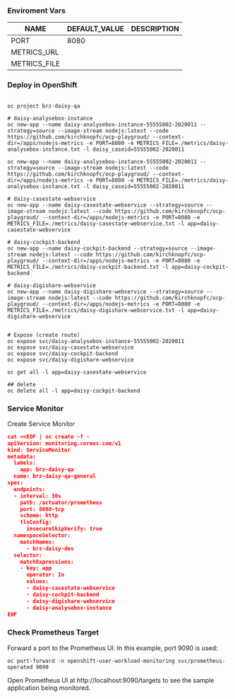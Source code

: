 

### Enviroment Vars

|NAME  |DEFAULT_VALUE |DESCRIPTION  |
|---------|---------|---------|
|PORT     |  8080       |         |
|METRICS_URL     |         |         |
|METRICS_FILE     |         |         |


### Deploy in OpenShift
```shell

oc project brz-daisy-qa

# daisy-analysebox-instance
oc new-app --name daisy-analysebox-instance-55555002-2020011 --strategy=source --image-stream nodejs:latest --code https://github.com/kirchknopfc/ocp-playgroud/ --context-dir=/apps/nodejs-metrics -e PORT=8080 -e METRICS_FILE=./metrics/daisy-analysebox-instance.txt -l daisy_caseid=55555002-2020011

oc new-app --name daisy-analysebox-instance-55555002-2020011 --strategy=source --image-stream nodejs:latest --code https://github.com/kirchknopfc/ocp-playgroud/ --context-dir=/apps/nodejs-metrics -e PORT=8080 -e METRICS_FILE=./metrics/daisy-analysebox-instance.txt -l daisy_caseid=55555002-2020011

# daisy-casestate-webservice
oc new-app --name daisy-casestate-webservice --strategy=source --image-stream nodejs:latest --code https://github.com/kirchknopfc/ocp-playgroud/ --context-dir=/apps/nodejs-metrics -e PORT=8080 -e METRICS_FILE=./metrics/daisy-casestate-webservice.txt -l app=daisy-casestate-webservice

# daisy-cockpit-backend
oc new-app --name daisy-cockpit-backend --strategy=source --image-stream nodejs:latest --code https://github.com/kirchknopfc/ocp-playgroud/ --context-dir=/apps/nodejs-metrics -e PORT=8080 -e METRICS_FILE=./metrics/daisy-cockpit-backend.txt -l app=daisy-cockpit-backend

# daisy-digishare-webservice
oc new-app --name daisy-digishare-webservice --strategy=source --image-stream nodejs:latest --code https://github.com/kirchknopfc/ocp-playgroud/ --context-dir=/apps/nodejs-metrics -e PORT=8080 -e METRICS_FILE=./metrics/daisy-digishare-webservice.txt -l app=daisy-digishare-webservice


# Expose (create route)
oc expose svc/daisy-analysebox-instance-55555002-2020011 
oc expose svc/daisy-casestate-webservice 
oc expose svc/daisy-cockpit-backend
oc expose svc/daisy-digishare-webservice

oc get all -l app=daisy-casestate-webservice

## delete 
oc delete all -l app=daisy-cockpit-backend
```

### Service Monitor
Create Service Monitor

```json
cat <<EOF | oc create -f -
apiVersion: monitoring.coreos.com/v1
kind: ServiceMonitor
metadata:
  labels:
    app: brz-daisy-qa
  name: brz-daisy-qa-general
spec:
  endpoints:
  - interval: 30s
    path: /actuator/prometheus
    port: 8080-tcp
    scheme: http
    tlsConfig:
      insecureSkipVerify: true
  namespaceSelector:
    matchNames:
      - brz-daisy-dev
  selector:
    matchExpressions:
    - key: app
      operator: In
      values:
      - daisy-casestate-webservice
      - daisy-cockpit-backend
      - daisy-digishare-webservice
      - daisy-analysebox-instance
EOF
```

### Check Prometheus Target
Forward a port to the Prometheus UI. In this example, port 9090 is used:
```
oc port-forward -n openshift-user-workload-monitoring svc/prometheus-operated 9090
```
Open Prometheus UI at http://localhost:9090/targets to see the sample application being monitored.
